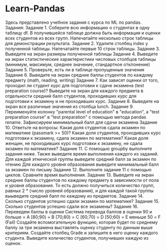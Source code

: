 # Learn-Pandas

Здесь представлено учебное задания с курса по ML по pandas.
Задания:
  Задание 1. Соберите всю информацию о студентах в одну таблицу df. В получившейся таблице должна быть информация и оценки всех студентов из всех групп. Напечатайте несколько строк таблицы для демонстрации результата.
  Задание 2. Удалите столбец index у полученной таблицы. Напечатайте первые 10 строк таблицы.
  Задание 3. Выведите на экран размеры полученной таблицы
  Задание 4. Выведите на экран статистические характеристики числовых столбцов таблицы (минимум, максимум, среднее значение, стандартное отклонение)
  Задание 5. Проверьте, есть ли в таблице пропущенные значения
  Задание 6. Выведите на экран средние баллы студентов по каждому предмету (math, reading, writing)
  Задание 7. Как зависят оценки от того, проходил ли студент курс для подготовки к сдаче экзамена (test preparation course)? Выведите на экран для каждого предмета в отдельности средний балл студентов, проходивших курс для подготовки к экзамену и не проходивших курс.
  Задание 8. Выведите на экран все различные значения из столбца lunch.
  Задание 9. Переименуйте колонку "parental level of education" в "education", а "test preparation course" в "test preparation" с помощью метода pandas rename. Зафиксируем минимальный балл для сдачи экзамена
  Задание 10. Ответьте на вопросы:
Какая доля студентов сдала экзамен по математике (passmark >= 50)?
Какая доля студентов, проходивших курс подготовки к экзамену, сдала экзамен по математике?
Какая доля женщин, не проходивших курс подготовки к экзамену, не сдала экзамен по математике? 
  Задание 11. С помощью groupby выполните задания ниже. Также выведите время выполнения каждого из заданий.
Для каждой этнической группы выведите средний балл за экзамен по чтению
Для каждого уровня образования выведите минимальный балл за экзамен по письму
  Задание 12. Выполните задание 11 с помощью циклов. Сравните время выполнения.
  Задание 13. Выведите на экран средние баллы студентов по каждому предмету в зависимости от пола и уровня образования. То есть должно получиться количество групп, равных 2 * (число уровней образования), и для каждой такой группы выыведите средний балл по каждому из предметов.
  Задание 14. Сколько студентов успешно сдали экзамен по математике?
  Задание 15. Сколько студентов успешно сдали все экзамены?
  Задание 16. Переведем баллы в оценки
Система перевода баллов в оценки
90 и больше = A
[80;90) = B
[70;80) = C
[60;70) = D
[50;60) = E
меньше 50 = F (Fail)
Создайте вспомогательную функцию, которая будет по среднему баллу за три экзамена выставлять оценку студенту по данным выше критериям.
Создайте столбец Grade и запишите в него оценку каждого студента.
Выведите количество студентов, получивших каждую из оценок.
